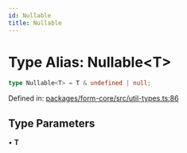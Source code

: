 ```yaml
---
id: Nullable
title: Nullable
---
```


<!-- DO NOT EDIT: this page is autogenerated from the type comments -->

# Type Alias: Nullable\<T\>

```ts
type Nullable<T> = T & undefined | null;
```

Defined in: [packages/form-core/src/util-types.ts:86](https://github.com/TanStack/form/blob/main/packages/form-core/src/util-types.ts#L86)

## Type Parameters

• **T**
